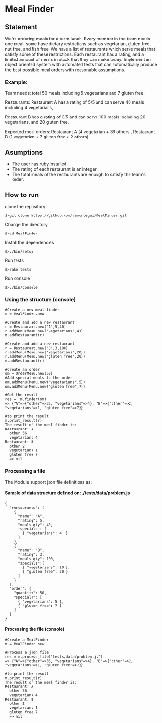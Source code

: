 # Meal Finder

## Statement

We're ordering meals for a team lunch. Every member in the team needs one meal, some have dietary restrictions such as vegetarian, gluten free, nut free, and fish free. We have a list of restaurants which serve meals that satisfy some of these restrictions. Each restaurant has a rating, and a limited amount of meals in stock that they can make today. Implement an object oriented system with automated tests that can automatically produce the best possible meal orders with reasonable assumptions.

### Example:

Team needs: total 50 meals including 5 vegetarians and 7 gluten free.

Restaurants: Restaurant A has a rating of 5/5 and can serve 40 meals including 4 vegetarians,

Restaurant B has a rating of 3/5 and can serve 100 meals including 20 vegetarians, and 20 gluten free.

Expected meal orders: Restaurant A (4 vegetarian + 36 others), Restaurant B (1 vegetarian + 7 gluten free + 2 others)

## Asumptions

- The user has ruby installed
- The rating of each restaurant is an integer.
- The total meals of the restaurants are enough to satisfy the team's order.

## How to run

clone the repository.

    $>git clone https://github.com/ramortegui/MealFinder.git

Change the directory

    $>cd MealFinder

Install the dependencies

    $>./bin/setup

Run tests

    $>rake tests

Run console

    $>./bin/console

### Using the structure (console)

    #Create a new meal finder
    m = MealFinder.new

    #Create and add a new restaurant
    r = Restaurant.new("A",5,40)
    r.addMenu(Menu.new("vegetarians",4))
    m.addRestaurant(r)

    #Create and add a new restaurant
    r = Restaurant.new("B",3,100)
    r.addMenu(Menu.new("vegetarians",20))
    r.addMenu(Menu.new("gluten free",20))
    m.addRestaurant(r)

    #Create an order
    om = OrderMenu.new(50)
    #Add special meals to the order
    om.addMenu(Menu.new("vegetarians",5))
    om.addMenu(Menu.new("gluten free",7))

    #Get the result
    res =  m.finder(om)
    => {"A"=>{"other"=>36, "vegetarians"=>4}, "B"=>{"other"=>2, "vegetarians"=>1, "gluten free"=>7}}

    #to print the result
    m.print_result(r)
    The result of the meal finder is:
    Restaurant: A
      other 36
      vegetarians 4
    Restaurant: B
      other 2
      vegetarians 1
      gluten free 7
      => nil



### Processing a file

The Module support json file definitions as:

#### Sample of data structure defined on: ./tests/data/problem.js
```
{
  "restaurants": [
    {
      "name": "A",
      "rating": 5,
      "meals_qty": 40,
      "specials": [
        { "vegetarians": 4  }
      ]
    },
    {
      "name": "B",
      "rating": 3,
      "meals_qty": 100,
      "specials":[
        { "vegetarians": 20 },
        { "gluten free": 20 }
      ]
    }
  ],
  "order": {
    "quantity": 50,
    "specials": [
      { "vegetarians": 5 },
      { "gluten free": 7 }
    ]
  }
}
```
#### Processing the file (console)

    #Create a MealFinder
    m = MealFinder.new

    #Process a json file
    res = m.process_file("tests/data/problem.js")
    => {"A"=>{"other"=>36, "vegetarians"=>4}, "B"=>{"other"=>2, "vegetarians"=>1, "gluten free"=>7}} 

    #to print the result
    m.print_result(r)
    The result of the meal finder is:
    Restaurant: A
      other 36
      vegetarians 4
    Restaurant: B
      other 2
      vegetarians 1
      gluten free 7
      => nil

